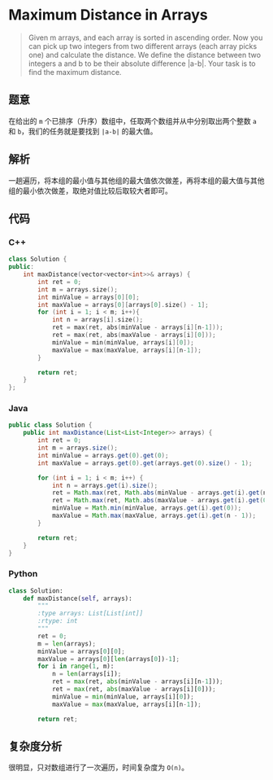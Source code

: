# Maximum Distance in Arrays

> Given m arrays, and each array is sorted in ascending order. Now you can pick up two integers from two different arrays \(each array picks one\) and calculate the distance. We define the distance between two integers a and b to be their absolute difference \|a-b\|. Your task is to find the maximum distance.

## 题意

在给出的 `m` 个已排序（升序）数组中，任取两个数组并从中分别取出两个整数 `a` 和 `b`，我们的任务就是要找到 `|a-b|` 的最大值。

## 解析

一趟遍历，将本组的最小值与其他组的最大值依次做差，再将本组的最大值与其他组的最小依次做差，取绝对值比较后取较大者即可。

## 代码

### C++

```cpp
class Solution {
public:
    int maxDistance(vector<vector<int>>& arrays) {
        int ret = 0;
        int m = arrays.size();
        int minValue = arrays[0][0];
        int maxValue = arrays[0][arrays[0].size() - 1];
        for (int i = 1; i < m; i++){
            int n = arrays[i].size();
            ret = max(ret, abs(minValue - arrays[i][n-1]));
            ret = max(ret, abs(maxValue - arrays[i][0]));
            minValue = min(minValue, arrays[i][0]);
            maxValue = max(maxValue, arrays[i][n-1]);
        }

        return ret;
    }
};
```

### Java

```java
public class Solution {
    public int maxDistance(List<List<Integer>> arrays) {
        int ret = 0;
        int m = arrays.size();
        int minValue = arrays.get(0).get(0);
        int maxValue = arrays.get(0).get(arrays.get(0).size() - 1);

        for (int i = 1; i < m; i++) {
            int n = arrays.get(i).size();
            ret = Math.max(ret, Math.abs(minValue - arrays.get(i).get(n-1)));
            ret = Math.max(ret, Math.abs(maxValue - arrays.get(i).get(0)));
            minValue = Math.min(minValue, arrays.get(i).get(0));
            maxValue = Math.max(maxValue, arrays.get(i).get(n - 1));
        }

        return ret;
    }
}
```

### Python

```py
class Solution:
    def maxDistance(self, arrays):
        """
        :type arrays: List[List[int]]
        :rtype: int
        """
        ret = 0;
        m = len(arrays);
        minValue = arrays[0][0];
        maxValue = arrays[0][len(arrays[0])-1];
        for i in range(1, m):
            n = len(arrays[i]);
            ret = max(ret, abs(minValue - arrays[i][n-1]));
            ret = max(ret, abs(maxValue - arrays[i][0]));
            minValue = min(minValue, arrays[i][0]);
            maxValue = max(maxValue, arrays[i][n-1]);

        return ret;
```

## 复杂度分析

很明显，只对数组进行了一次遍历，时间复杂度为 `O(n)`。

